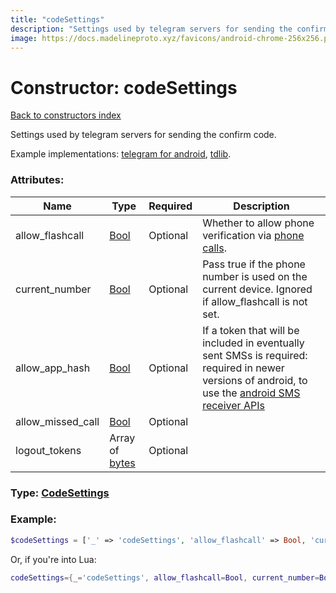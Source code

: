 ```yaml
---
title: "codeSettings"
description: "Settings used by telegram servers for sending the confirm code."
image: https://docs.madelineproto.xyz/favicons/android-chrome-256x256.png
---
```

# Constructor: codeSettings  
[Back to constructors index](index.md)



Settings used by telegram servers for sending the confirm code.

Example implementations: [telegram for android](https://github.com/DrKLO/Telegram/blob/master/TMessagesProj/src/main/java/org/telegram/ui/LoginActivity.java), [tdlib](https://github.com/tdlib/td/tree/master/td/telegram/SendCodeHelper.cpp).

### Attributes:

| Name     |    Type       | Required | Description |
|----------|---------------|----------|-------------|
|allow\_flashcall|[Bool](../types/Bool.md) | Optional|Whether to allow phone verification via [phone calls](https://core.telegram.org/api/auth).|
|current\_number|[Bool](../types/Bool.md) | Optional|Pass true if the phone number is used on the current device. Ignored if allow\_flashcall is not set.|
|allow\_app\_hash|[Bool](../types/Bool.md) | Optional|If a token that will be included in eventually sent SMSs is required: required in newer versions of android, to use the [android SMS receiver APIs](https://developers.google.com/identity/sms-retriever/overview)|
|allow\_missed\_call|[Bool](../types/Bool.md) | Optional|
|logout\_tokens|Array of [bytes](../types/bytes.md) | Optional|



### Type: [CodeSettings](../types/CodeSettings.md)


### Example:

```php
$codeSettings = ['_' => 'codeSettings', 'allow_flashcall' => Bool, 'current_number' => Bool, 'allow_app_hash' => Bool, 'allow_missed_call' => Bool, 'logout_tokens' => ['bytes', 'bytes']];
```  


Or, if you're into Lua:

```lua
codeSettings={_='codeSettings', allow_flashcall=Bool, current_number=Bool, allow_app_hash=Bool, allow_missed_call=Bool, logout_tokens={'bytes'}}

```


